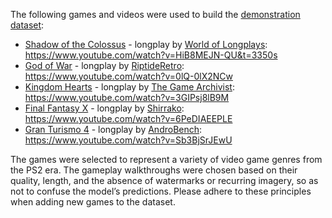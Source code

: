The following games and videos were used to build the [demonstration dataset](https://drive.google.com/drive/u/0/folders/1gBj2DjzTyJNX9UlWPW6wuMb2u1oX2fvM):

- [Shadow of the Colossus](https://en.wikipedia.org/wiki/Shadow_of_the_Colossus) - longplay by [World of Longplays](https://www.youtube.com/WorldofLongplays): https://www.youtube.com/watch?v=HiB8MEJN-QU&t=3350s
- [God of War](https://en.wikipedia.org/wiki/God_of_War_(2005_video_game)) - longplay by [RiptideRetro](https://www.youtube.com/@RiptideRetro): https://www.youtube.com/watch?v=0lQ-0lX2NCw
- [Kingdom Hearts](https://en.wikipedia.org/wiki/Kingdom_Hearts_(video_game)) - longplay by [The Game Archivist](https://www.youtube.com/@thegamearchivist): https://www.youtube.com/watch?v=3GIPsj8lB9M
- [Final Fantasy X](https://en.wikipedia.org/wiki/Final_Fantasy_X) - longplay by [Shirrako](https://www.youtube.com/@Shirrako): https://www.youtube.com/watch?v=6PeDIAEEPLE
- [Gran Turismo 4](https://en.wikipedia.org/wiki/Gran_Turismo_4) - longplay by [AndroBench](https://www.youtube.com/@kangurRrod): https://www.youtube.com/watch?v=Sb3BjSrJEwU
  
The games were selected to represent a variety of video game genres from the PS2 era.
The gameplay walkthroughs were chosen based on their quality, length, and the absence of watermarks or recurring imagery, so as not to confuse the model’s predictions.
Please adhere to these principles when adding new games to the dataset.
